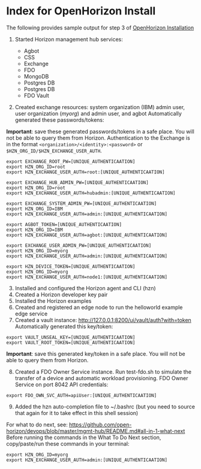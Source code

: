 # Index for OpenHorizon Install 

The following provides sample output for step 3 of [OpenHorizon Installation](Install_OpenHorizon.md) 

1. Started Horizon management hub services: 
   * Agbot
   * CSS
   * Exchange
   * FDO
   * MongoDB
   * Postgres DB
   * Postgres DB 
   * FDO Vault

2. Created exchange resources: system organization (IBM) admin user, user organization (_myorg_) and admin user, and agbot 
Automatically generated these passwords/tokens:

**Important**: save these generated passwords/tokens in a safe place. You will not be able to query them from Horizon. 
Authentication to the Exchange is in the format `<organization>/<identity>:<password>` or `$HZN_ORG_ID/$HZN_EXCHANGE_USER_AUTH`.

```shell
export EXCHANGE_ROOT_PW=[UNIQUE_AUTHENTICAATION]
export HZN_ORG_ID=root
export HZN_EXCHANGE_USER_AUTH=root:[UNIQUE_AUTHENTICAATION]

export EXCHANGE_HUB_ADMIN_PW=[UNIQUE_AUTHENTICAATION]
export HZN_ORG_ID=root
export HZN_EXCHANGE_USER_AUTH=hubadmin:[UNIQUE_AUTHENTICAATION]

export EXCHANGE_SYSTEM_ADMIN_PW=[UNIQUE_AUTHENTICAATION]
export HZN_ORG_ID=IBM
export HZN_EXCHANGE_USER_AUTH=admin:[UNIQUE_AUTHENTICAATION]

export AGBOT_TOKEN=[UNIQUE_AUTHENTICAATION]
export HZN_ORG_ID=IBM
export HZN_EXCHANGE_USER_AUTH=agbot:[UNIQUE_AUTHENTICAATION]

export EXCHANGE_USER_ADMIN_PW=[UNIQUE_AUTHENTICAATION]
export HZN_ORG_ID=myorg
export HZN_EXCHANGE_USER_AUTH=admin:[UNIQUE_AUTHENTICAATION]

export HZN_DEVICE_TOKEN=[UNIQUE_AUTHENTICAATION]
export HZN_ORG_ID=myorg
export HZN_EXCHANGE_USER_AUTH=node1:[UNIQUE_AUTHENTICAATION]
```

3. Installed and configured the Horizon agent and CLI (hzn)
4. Created a Horizon developer key pair 
5. Installed the Horizon examples 
6. Created and registered an edge node to run the helloworld example edge service  
7. Created a vault instance: http://127.0.0.1:8200/ui/vault/auth?with=token Automatically generated this key/token:
```shell
export VAULT_UNSEAL_KEY=[UNIQUE_AUTHENTICAATION]
export VAULT_ROOT_TOKEN=[UNIQUE_AUTHENTICAATION]
```
**Important**: save this generated key/token in a safe place. You will not be able to query them from Horizon.

8. Created a FDO Owner Service instance. Run test-fdo.sh to simulate the transfer of a device and automatic workload 
provisioning. FDO Owner Service on port 8042 API credentials:
```shell
export FDO_OWN_SVC_AUTH=apiUser:[UNIQUE_AUTHENTICAATION]
```

9. Added the hzn auto-completion file to ~/.bashrc (but you need to source that again for it to take effect in this 
shell session)

For what to do next, see: https://github.com/open-horizon/devops/blob/master/mgmt-hub/README.md#all-in-1-what-next
Before running the commands in the What To Do Next section, copy/paste/run these commands in your terminal:
```shell
export HZN_ORG_ID=myorg
export HZN_EXCHANGE_USER_AUTH=admin:[UNIQUE_AUTHENTICAATION]
```